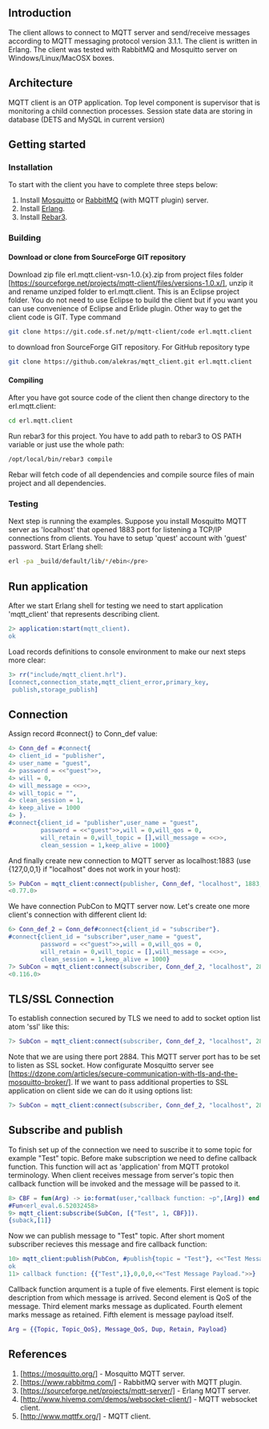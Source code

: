 ## Introduction
The client allows to connect to MQTT server and send/receive messages according to MQTT messaging protocol version 3.1.1.
The client is written in Erlang. 
The client was tested with RabbitMQ and Mosquitto server on Windows/Linux/MacOSX boxes.

## Architecture
MQTT client is an OTP application. Top level component is supervisor
that is monitoring a child connection processes. Session state data are storing in database (DETS and MySQL in current version)

## Getting started
### Installation
To start with the client you have to complete three steps below:

1. Install [Mosquitto](https://mosquitto.org/) or [RabbitMQ](https://www.rabbitmq.com/) (with MQTT plugin) server.
2. Install [Erlang](http://www.erlang.org/download.html).
3. Install [Rebar3](https://www.rebar3.org/).


### Building
#### Download or clone from SourceForge GIT repository
Download zip file erl.mqtt.client-vsn-1.0.{x}.zip from project files folder [https://sourceforge.net/projects/mqtt-client/files/versions-1.0.x/],
unzip it and rename unziped folder to erl.mqtt.client. This is an Eclipse project folder. You do not need to use Eclipse to build the client but 
if you want you can use convenience of Eclipse and Erlide plugin.
Other way to get the client code is GIT. Type command 
``` bash
git clone https://git.code.sf.net/p/mqtt-client/code erl.mqtt.client
```
to download fron SourceForge GIT repository. For GitHub repository type
``` bash
git clone https://github.com/alekras/mqtt_client.git erl.mqtt.client
```
#### Compiling
After you have got source code of the client then change directory to the erl.mqtt.client:
```bash
cd erl.mqtt.client
```
Run rebar3 for this project. You have to add path to rebar3 to OS PATH variable or just use the whole path:
```bash
/opt/local/bin/rebar3 compile
```
Rebar will fetch code of all dependencies and compile source files of main project and all dependencies.

### Testing
Next step is running the examples. Suppose you install Mosquitto MQTT server as 'localhost' that opened 1883 port 
for listening a TCP/IP connections from clients.
You have to setup 'quest' account with 'guest' password.
Start Erlang shell: 
```bash
erl -pa _build/default/lib/*/ebin</pre>
```

## Run application
After we start Erlang shell for testing we need to start application 'mqtt_client' that represents describing client.

```erlang
2> application:start(mqtt_client).
ok
```
Load records definitions to console environment to make our next steps more clear:

```erlang
3> rr("include/mqtt_client.hrl").
[connect,connection_state,mqtt_client_error,primary_key,
 publish,storage_publish]
```

## Connection
Assign record #connect{} to Conn_def value:

```erlang
4> Conn_def = #connect{
4> client_id = "publisher", 
4> user_name = "guest",
4> password = <<"guest">>,
4> will = 0,
4> will_message = <<>>,
4> will_topic = "",
4> clean_session = 1,
4> keep_alive = 1000
4> }.
#connect{client_id = "publisher",user_name = "guest",
         password = <<"guest">>,will = 0,will_qos = 0,
         will_retain = 0,will_topic = [],will_message = <<>>,
         clean_session = 1,keep_alive = 1000}
```
And finally create new connection to MQTT server as localhost:1883 (use {127,0,0,1} if "localhost" does not work in your host):

```erlang
5> PubCon = mqtt_client:connect(publisher, Conn_def, "localhost", 1883, []).
<0.77.0>
```
We have connection PubCon to MQTT server now. Let's create one more client's connection with different client Id:

```erlang
6> Conn_def_2 = Conn_def#connect{client_id = "subscriber"}.
#connect{client_id = "subscriber",user_name = "guest",
         password = <<"guest">>,will = 0,will_qos = 0,
         will_retain = 0,will_topic = [],will_message = <<>>,
         clean_session = 1,keep_alive = 1000}
7> SubCon = mqtt_client:connect(subscriber, Conn_def_2, "localhost", 2883, []).
<0.116.0>
```
## TLS/SSL Connection
To establish connection secured by TLS we need to add to socket option list atom 'ssl' like this:

```erlang
7> SubCon = mqtt_client:connect(subscriber, Conn_def_2, "localhost", 2884, [ssl]).
```
Note that we are using there port 2884. This MQTT server port has to be set to listen as SSL socket. How configurate Mosquitto server
see [https://dzone.com/articles/secure-communication-with-tls-and-the-mosquitto-broker/].
If we want to pass additional properties to SSL application on client side we can do it using options list:

```erlang
7> SubCon = mqtt_client:connect(subscriber, Conn_def_2, "localhost", 2884, [ssl, {certfile,"client.crt"}, {verify, verify_none}]).
```
## Subscribe and publish
To finish set up of the connection we need to suscribe it to some topic for example "Test" topic. Before make subscription we
need to define callback function. This function will act as 'application' from MQTT protokol terminology. When client receives message
from server's topic then callback function will be invoked and the message will be passed to it.

```erlang
8> CBF = fun(Arg) -> io:format(user,"callback function: ~p",[Arg]) end.
#Fun<erl_eval.6.52032458>
9> mqtt_client:subscribe(SubCon, [{"Test", 1, CBF}]).
{suback,[1]}
```
Now we can publish message to "Test" topic. After short moment subscriber recieves this message and fire callback function:

```erlang
10> mqtt_client:publish(PubCon, #publish{topic = "Test"}, <<"Test Message Payload.">>).
ok
11> callback function: {{"Test",1},0,0,0,<<"Test Message Payload.">>}
```
Callback function arqument is a tuple of five elements. First element is topic description from which message is arrived.
Second element is QoS of the message. Third element marks message as duplicated. Fourth element marks message as retained.
Fifth element is message payload itself.

```erlang
Arg = {{Topic, Topic_QoS}, Message_QoS, Dup, Retain, Payload}
```

## References

1. [https://mosquitto.org/] - Mosquitto MQTT server.
2. [https://www.rabbitmq.com/] - RabbitMQ server with MQTT plugin.
3. [https://sourceforge.net/projects/mqtt-server/] - Erlang MQTT server.
4. [http://www.hivemq.com/demos/websocket-client/] - MQTT websocket client.
5. [http://www.mqttfx.org/] - MQTT client.

